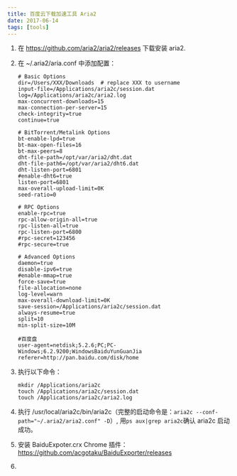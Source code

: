 ```yaml
---
title: 百度云下载加速工具 Aria2
date: 2017-06-14
tags: [tools]
---
```


1. 在 https://github.com/aria2/aria2/releases 下载安装 aria2.
2. 在 ~/.aria2/aria.conf 中添加配置：

	```shell
	# Basic Options
	dir=/Users/XXX/Downloads  # replace XXX to username
	input-file=/Applications/aria2c/session.dat
	log=/Applications/aria2c/aria2.log
	max-concurrent-downloads=15
	max-connection-per-server=15
	check-integrity=true
	continue=true
	
	# BitTorrent/Metalink Options
	bt-enable-lpd=true
	bt-max-open-files=16
	bt-max-peers=8
	dht-file-path=/opt/var/aria2/dht.dat
	dht-file-path6=/opt/var/aria2/dht6.dat
	dht-listen-port=6801
	#enable-dht6=true
	listen-port=6801
	max-overall-upload-limit=0K
	seed-ratio=0
	
	# RPC Options
	enable-rpc=true
	rpc-allow-origin-all=true
	rpc-listen-all=true
	rpc-listen-port=6800
	#rpc-secret=123456
	#rpc-secure=true
	
	# Advanced Options
	daemon=true
	disable-ipv6=true
	#enable-mmap=true
	force-save=true
	file-allocation=none
	log-level=warn
	max-overall-download-limit=0K
	save-session=/Applications/aria2c/session.dat
	always-resume=true
	split=10
	min-split-size=10M
	
	#百度盘
	user-agent=netdisk;5.2.6;PC;PC-Windows;6.2.9200;WindowsBaiduYunGuanJia
	referer=http://pan.baidu.com/disk/home
	```
1. 执行以下命令：

	```
	mkdir /Applications/aria2c
	touch /Applications/aria2c/session.dat
	touch /Applications/aria2c/aria2.log
	```
	
1. 执行 /usr/local/aria2c/bin/aria2c（完整的启动命令是：`aria2c --conf-path="~/.aria2/aria2.conf" -D`）, 用`ps aux|grep aria2c`确认 aria2c 启动成功。
2. 安装 BaiduExpoter.crx Chrome 插件：https://github.com/acgotaku/BaiduExporter/releases
3. 